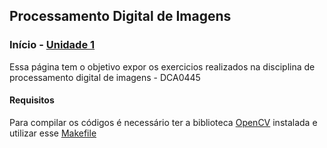 ## Processamento Digital de Imagens

### Início - [Unidade 1](/unidad1.md)

Essa página tem o objetivo expor os exercicios realizados na disciplina de processamento digital de imagens - DCA0445

#### Requisitos

Para compilar os códigos é necessário ter a biblioteca [OpenCV](http://opencv.org/) instalada e utilizar esse [Makefile]()
